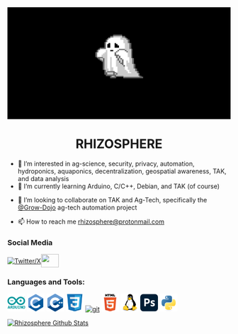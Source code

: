 <img align="center" src="https://github.com/RhizoSphere/RhizoSphere/blob/Dev/4edb6c47f0850f4f85d344c0ee46ff2b.jpg">
<h1 align="center">RHIZOSPHERE</h1>

- 👀 I’m interested in ag-science, security, privacy, automation, hydroponics, aquaponics, decentralization, geospatial awareness, TAK, and data analysis
- 🌱 I’m currently learning Arduino, C/C++, Debian, and TAK (of course)
<!--- change to icon/links --->
- 💞️ I’m looking to collaborate on TAK and Ag-Tech, specifically the <a href="https://github.com/Grow-Dojo">@Grow-Dojo</a> ag-tech automation project 
<!--- replace with pictures --->
- 📫 How to reach me rhizosphere@protonmail.com
<!--- live comm apps --->

<!--- Socials Media Links --->
<h3 align="left">Social Media</h3>
<p align="left">
<a href="https://www.x.com/Rhiz0sphere/" target="blank"><img align="center" src="https://cdn.jsdelivr.net/npm/simple-icons@3.0.1/icons/twitter.svg" alt="Twitter/X" height="30" width="40" /></a><a href="https://www.instagram.com/rhizo.sphere/" target="blank"><img align="center" src="https://cdn.jsdelivr.net/npm/simple-icons@3.0.1/icons/instagram.svg" alt="" height="30" width="40" /></a>
</p>

<!--- Language and Tools --->
<h3 align="left">Languages and Tools:</h3>
<p align="left"> 
<a href="https://www.arduino.cc/" target="_blank"> <img src="https://github.com/devicons/devicon/blob/master/icons/arduino/arduino-original-wordmark.svg" alt="arduino" width="40" height="40"/></a> <a href="https://www.cprogramming.com/" target="_blank"> <img src="https://github.com/devicons/devicon/blob/master/icons/c/c-original.svg" alt="c" width="40" height="40"/></a> <a href="https://www.w3schools.com/cpp/" target="_blank"> <img src="https://github.com/devicons/devicon/blob/master/icons/cplusplus/cplusplus-original.svg" alt="cplusplus" width="40" height="40"/></a> <a href="https://www.w3schools.com/css/" target="_blank"> <img src="https://github.com/devicons/devicon/blob/master/icons/css3/css3-original.svg" alt="css3" width="40" height="40"/></a> <a href="https://git-scm.com/" target="_blank"> <img src="https://www.vectorlogo.zone/logos/git-scm/git-scm-icon.svg" alt="git" width="40" height="40"/></a> <a href="https://www.w3.org/html/" target="_blank"> <img src="https://github.com/devicons/devicon/blob/master/icons/html5/html5-original-wordmark.svg" alt="html5" width="40" height="40"/></a> <a href="https://www.linux.org/" target="_blank"> <img src="https://github.com/devicons/devicon/blob/master/icons/linux/linux-original.svg" alt="linux" width="40" height="40"/></a> <a href="https://www.photoshop.com/en" target="_blank"> <img src="https://github.com/devicons/devicon/blob/master/icons/photoshop/photoshop-plain.svg" alt="photoshop" width="40" height="40"/></a> <a href="https://www.python.org" target="_blank"> <img src="https://github.com/devicons/devicon/blob/master/icons/python/python-original.svg" alt="python" width="40" height="40"/></a> </p>
<!---
<a href="   " target="_blank"> <img src="   " alt="   " width="40" height="40"/> </a> --->

<!--- add TAK,gimpSHOP logo --->
<!--- comrade logo/links --->
<!--- Links for learning material --->


<!--- Github Stat Catd --->
[![Rhizosphere Github Stats](https://github-readme-stats.vercel.app/api?username=Rhizosphere&show_icons=true&theme=merko)](https://github.com/anuraghazra/github-readme-stats)
